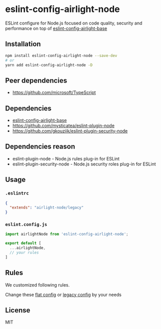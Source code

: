 # eslint-config-airlight-node

ESLint configure for Node.js focused on code quality, security and performance on top of [eslint-config-airlight-base](../eslint-config-base)

## Installation

```bash
npm install eslint-config-airlight-node --save-dev
# or
yarn add eslint-config-airlight-node -D
```

## Peer dependencies

- <https://github.com/microsoft/TypeScript>

## Dependencies

- [eslint-config-airlight-base](../eslint-config-base)
- <https://github.com/mysticatea/eslint-plugin-node>
- <https://github.com/gkouziik/eslint-plugin-security-node>

## Dependencies reason

- eslint-plugin-node - Node.js rules plug-in for ESLint
- eslint-plugin-security-node - Node.js security roles plug-in for ESLint

## Usage

### `.eslintrc`

```json
{
  "extends": "airlight-node/legacy"
}
```

### `eslint.config.js`

```js
import airlightNode from 'eslint-config-airlight-node';

export default [
  ...airlightNode,
  // your rules
]
```

## Rules

We customized following rules.

Change these [flat config](../eslint-config-base/flat.cjs) or [legacy config](../eslint-config-base/legacy.cjs) by your needs

## License

MIT
